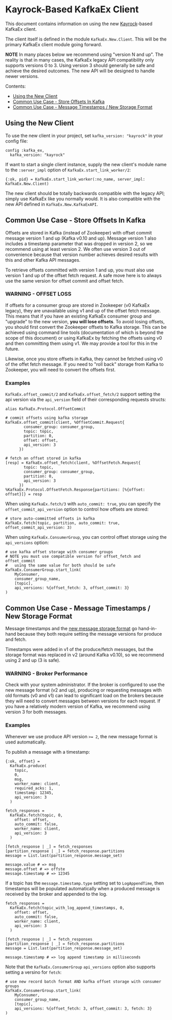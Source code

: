 # Kayrock-Based KafkaEx Client

This document contains information on using the new
[Kayrock](https://github.com/dantswain/kayrock)-based KafkaEx client.

The client itself is defined in the module `KafkaEx.New.Client`.  This will be
the primary KafkaEx client module going forward.

**NOTE** In many places below we recommend using "version N and up".  The
reality is that in many cases, the KafkaEx legacy API compatibility only
supports versions 0 to 3.  Using version 3 should generally be safe and achieve
the desired outcomes.  The new API will be designed to handle newer versions.

Contents:

*   [Using the New Client](#using-the-new-client)
*   [Common Use Case - Store Offsets In
     Kafka](#common-use-case-store-offsets-in-kafka)
*   [Common Use Case - Message Timestamps / New Storage Format](#common-use-case-message-timestamps-new-storage-format)

## Using the New Client

To use the new client in your project, set `kafka_version: "kayrock"` in your
config file:

```
config :kafka_ex,
  kafka_version: "kayrock"
```

If want to start a single client instance, supply the new client's module
name to the `:server_impl` option of `KafkaEx.start_link_worker/2`:

```
{:ok, pid} = KafkaEx.start_link_worker(:no_name, server_impl: KafkaEx.New.Client)
```

The new client should be totally backwards compatible with the legacy API;
simply use KafkaEx like you normally would.  It is also compatible with the new
API defined in `KafkaEx.New.KafkaExAPI`.

## Common Use Case - Store Offsets In Kafka

Offsets are stored in Kafka (instead of Zookeeper) with offset commit message
version 1 and up (Kafka v0.10 and up). Message version 1 also includes a
timestamp parameter that was dropped in version 2, so we recommend using at
least version 2. We often use version 3 out of convenience because that
version number achieves desired results with this and other Kafka API
messages.

To retrieve offsets committed with version 1 and up, you must also use version 1
and up of the offset fetch request.  A safe move here is to always use the same
version for offset commit and offset fetch.

### WARNING - OFFSET LOSS

If offsets for a consumer group are stored in Zookeeper (v0 KafkaEx legacy),
they are unavailable using v1 and up of the offset fetch message.  This means
that if you have an existing KafkaEx consumer group and "upgrade" to the new
version, **you will lose offsets**.  To avoid losing offsets, you should first
convert the Zookeeper offsets to Kafka storage.  This can be achieved using
command line tools (documentation of which is beyond the scope of this document)
or using KafkaEx by fetching the offsets using v0 and then committing them using
v1.  We may provide a tool for this in the future.

Likewise, once you store offsets in Kafka, they cannot be fetched using v0 of
the offet fetch message.  If you need to "roll back" storage from Kafka to
Zookeeper, you will need to convert the offsets first.

### Examples

`KafkaEx.offset_commit/2` and `KafkaEx.offset_fetch/2` support setting the api
version via the `api_version` field of their corresponding requests structs:

```
alias KafkaEx.Protocol.OffsetCommit

# commit offsets using kafka storage
KafkaEx.offset_commit(client, %OffsetCommit.Request{
        consumer_group: consumer_group,
        topic: topic,
        partition: 0,
        offset: offset,
        api_version: 3
      })

# fetch an offset stored in kafka
[resp] = KafkaEx.offset_fetch(client, %OffsetFetch.Request{
        topic: topic,
        consumer_group: consumer_group,
        partition: 0,
        api_version: 3
      })
%KafkaEx.Protocol.OffsetFetch.Response{partitions: [%{offset: offset}]} = resp
```

When using `KafkaEx.fetch/3` with `auto_commit: true`, you can specify the
`offset_commit_api_version` option to control how offsets are stored:

```
# store auto-committed offsets in kafka
KafkaEx.fetch(topic, partition, auto_commit: true, offset_commit_api_version: 3)
```

When using `KafkaEx.ConsumerGroup`, you can control offset storage using the
`api_versions` option:

```
# use kafka offset storage with consumer groups
# NOTE you must use compatible version for offset_fetch and offset_commit 
#   using the same value for both should be safe
KafkaEx.ConsumerGroup.start_link(
    MyConsumer,
    consumer_group_name,
    [topic],
    api_versions: %{offset_fetch: 3, offset_commit: 3}
)
```

## Common Use Case - Message Timestamps / New Storage Format

Message timestamps and the [new message storage
format](https://kafka.apache.org/documentation/#recordbatch) go hand-in-hand
because they both require setting the message versions for produce and fetch.

Timestamps were added in v1 of the produce/fetch messages, but the storage
format was replaced in v2 (around Kafka v0.10), so we recommend using 2 and up
(3 is safe).

### WARNING - Broker Performance

Check with your system administrator.  If the broker is configured to use the
new message format (v2 and up), producing or requesting messages with old
formats (v0 and v1) can lead to significant load on the brokers because they
will need to convert messages between versions for each request.  If you have a
relatively modern version of Kafka, we recommend using version 3 for both
messages.

### Examples

Whenever we use produce API version `>= 2`, the new message format is used automatically.

To publish a message with a timestamp:

```
{:ok, offset} =
  KafkaEx.produce(
    topic,
    0,
    msg,
    worker_name: client,
    required_acks: 1,
    timestamp: 12345,
    api_version: 3
  )

fetch_responses =
  KafkaEx.fetch(topic, 0,
    offset: offset,
    auto_commit: false,
    worker_name: client,
    api_version: 3
  )

[fetch_response | _] = fetch_responses
[partition_response | _] = fetch_response.partitions
message = List.last(partition_response.message_set)

message.value # => msg
message.offset # => offste
message.timestamp # => 12345
```

If a topic has the `message.timestamp.type` setting set to `LogAppendTime`, then
timestamps will be populated automatically when a produced message is received
by the broker and appended to the log.

```
fetch_responses =
  KafkaEx.fetch(topic_with_log_append_timestamps, 0,
    offset: offset,
    auto_commit: false,
    worker_name: client,
    api_version: 3
  )

[fetch_response | _] = fetch_responses
[partition_response | _] = fetch_response.partitions
message = List.last(partition_response.message_set)

message.timestamp # => log append timestamp in milliseconds
```

Note that the `KafkaEx.ConsumerGroup` `api_versions` option also supports
setting a versino for `fetch`:

```
# use new record batch format AND kafka offset storage with consumer groups
KafkaEx.ConsumerGroup.start_link(
    MyConsumer,
    consumer_group_name,
    [topic],
    api_versions: %{offset_fetch: 3, offset_commit: 3, fetch: 3}
)
```
